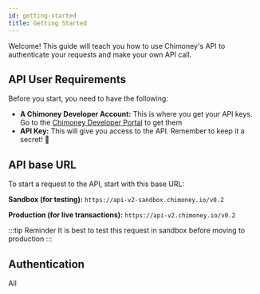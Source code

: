 ```yaml
---
id: getting-started
title: Getting Started
---
```


 Welcome! This guide will teach you how to use Chimoney's API to authenticate your requests and make your own API call.

## API User Requirements

 Before you start, you need to have the following:

- **A Chimoney Developer Account:** This is where you get your API keys. Go to the [Chimoney Developer Portal](https://chimoney.io/) to get them
- **API Key:** This will give you access to the API. Remember to keep it a secret! 🤫

## API base URL

To start a request to the API, start with this base URL:

**Sandbox (for testing):**
`https://api-v2-sandbox.chimoney.io/v0.2`

**Production (for live transactions):**
`https://api-v2.chimoney.io/v0.2`

:::tip Reminder
It is best to test this request in sandbox before moving to production
:::

## Authentication

All 
